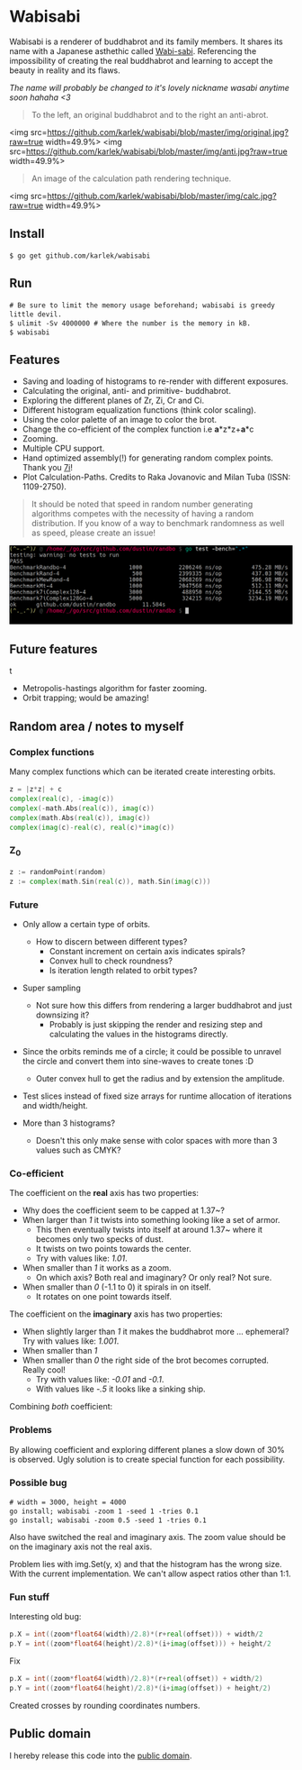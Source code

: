 # Wabisabi

Wabisabi is a renderer of buddhabrot and its family members. It shares its name with a Japanese asthethic called [Wabi-sabi](https://en.wikipedia.org/wiki/Wabi-sabi). Referencing the impossibility of creating the real buddhabrot and learning to accept the beauty in reality and its flaws. 

_The name will probably be changed to it's lovely nickname wasabi anytime soon hahaha <3_

> To the left, an original buddhabrot and to the right an anti-abrot.

<img src=https://github.com/karlek/wabisabi/blob/master/img/original.jpg?raw=true width=49.9%>
<img src=https://github.com/karlek/wabisabi/blob/master/img/anti.jpg?raw=true width=49.9%>

> An image of the calculation path rendering technique.

<img src=https://github.com/karlek/wabisabi/blob/master/img/calc.jpg?raw=true width=49.9%>

## Install

```fish
$ go get github.com/karlek/wabisabi
```

## Run

```fish
# Be sure to limit the memory usage beforehand; wabisabi is greedy little devil.
$ ulimit -Sv 4000000 # Where the number is the memory in kB.
$ wabisabi
```

## Features

* Saving and loading of histograms to re-render with different exposures.
* Calculating the original, anti- and primitive- buddhabrot.
* Exploring the different planes of Zr, Zi, Cr and Ci.
* Different histogram equalization functions (think color scaling).
* Using the color palette of an image to color the brot.
* Change the co-efficient of the complex function i.e __a__\*z\*z+__a__\*c
* Zooming.
* Multiple CPU support. 
* Hand optimized assembly(!) for generating random complex points. Thank you [7i](https://github.com/7i)!
* Plot Calculation-Paths. Credits to Raka Jovanovic and Milan Tuba (ISSN: 1109-2750).

>It should be noted that speed in random number generating algorithms competes with the necessity of having a random distribution. If you know of a way to benchmark randomness as well as speed, please create an issue!

![Benchmark](https://github.com/karlek/wabisabi/blob/master/img/benchmark.png?raw=true)

## Future features
t
* Metropolis-hastings algorithm for faster zooming.
* Orbit trapping; would be amazing!

## Random area / notes to myself

### Complex functions

Many complex functions which can be iterated create interesting orbits. 

```go
z = |z*z| + c
complex(real(c), -imag(c))
complex(-math.Abs(real(c)), imag(c))
complex(math.Abs(real(c)), imag(c))
complex(imag(c)-real(c), real(c)*imag(c))
```

### Z<sub>0</sub>

```go
z := randomPoint(random)
z := complex(math.Sin(real(c)), math.Sin(imag(c)))
```

### Future

* Only allow a certain type of orbits. 
    - How to discern between different types?
        + Constant increment on certain axis indicates spirals?
        + Convex hull to check roundness?
        + Is iteration length related to orbit types?

* Super sampling
    - Not sure how this differs from rendering a larger buddhabrot and just downsizing it?
        + Probably is just skipping the render and resizing step and calculating the values in the histograms directly.

* Since the orbits reminds me of a circle; it could be possible to unravel the circle and convert them into sine-waves to create tones :D
    - Outer convex hull to get the radius and by extension the amplitude. 

* Test slices instead of fixed size arrays for runtime allocation of iterations and width/height.

* More than 3 histograms?
    - Doesn't this only make sense with color spaces with more than 3 values such as CMYK?

### Co-efficient

The coefficient on the __real__ axis has two properties:

* Why does the coefficient seem to be capped at 1.37~? 
* When larger than _1_ it twists into something looking like a set of armor.
    - This then eventually twists into itself at around 1.37~ where it becomes only two specks of dust.
    - It twists on two points towards the center.
    - Try with values like: _1.01_.
* When smaller than _1_ it works as a zoom. 
    - On which axis? Both real and imaginary? Or only real? Not sure.  
* When smaller than _0_ (-1.1 to 0) it spirals in on itself.
    - It rotates on one point towards itself.

The coefficient on the __imaginary__ axis has two properties:

* When slightly larger than _1_ it makes the buddhabrot more ... ephemeral? Try with values like: _1.001_.
* When smaller than _1_
* When smaller than _0_ the right side of the brot becomes corrupted. Really cool!
    - Try with values like: _-0.01_ and _-0.1_.
    - With values like _-.5_ it looks like a sinking ship.

Combining _both_ coefficient:

### Problems

By allowing coefficient and exploring different planes a slow down of 30% is observed. Ugly solution is to create special function for each possibility.

### Possible bug

```fish
# width = 3000, height = 4000
go install; wabisabi -zoom 1 -seed 1 -tries 0.1
go install; wabisabi -zoom 0.5 -seed 1 -tries 0.1
```

Also have switched the real and imaginary axis. The zoom value should be on the imaginary axis not the real axis.

Problem lies with img.Set(y, x) and that the histogram has the wrong size.
With the current implementation. We can't allow aspect ratios other than 1:1.

### Fun stuff

Interesting old bug:

```go
p.X = int((zoom*float64(width)/2.8)*(r+real(offset))) + width/2
p.Y = int((zoom*float64(height)/2.8)*(i+imag(offset))) + height/2
```

Fix
```go
p.X = int((zoom*float64(width)/2.8)*(r+real(offset)) + width/2)
p.Y = int((zoom*float64(height)/2.8)*(i+imag(offset)) + height/2)
```

Created crosses by rounding coordinates numbers.

Public domain
-------------
I hereby release this code into the [public domain](https://creativecommons.org/publicdomain/zero/1.0/).
